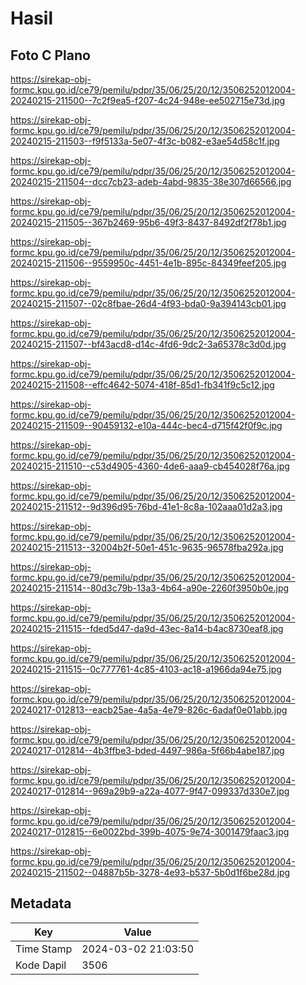 # Hasil

## Foto C Plano

https://sirekap-obj-formc.kpu.go.id/ce79/pemilu/pdpr/35/06/25/20/12/3506252012004-20240215-211500--7c2f9ea5-f207-4c24-948e-ee502715e73d.jpg

https://sirekap-obj-formc.kpu.go.id/ce79/pemilu/pdpr/35/06/25/20/12/3506252012004-20240215-211503--f9f5133a-5e07-4f3c-b082-e3ae54d58c1f.jpg

https://sirekap-obj-formc.kpu.go.id/ce79/pemilu/pdpr/35/06/25/20/12/3506252012004-20240215-211504--dcc7cb23-adeb-4abd-9835-38e307d66566.jpg

https://sirekap-obj-formc.kpu.go.id/ce79/pemilu/pdpr/35/06/25/20/12/3506252012004-20240215-211505--367b2469-95b6-49f3-8437-8492df2f78b1.jpg

https://sirekap-obj-formc.kpu.go.id/ce79/pemilu/pdpr/35/06/25/20/12/3506252012004-20240215-211506--9559950c-4451-4e1b-895c-84349feef205.jpg

https://sirekap-obj-formc.kpu.go.id/ce79/pemilu/pdpr/35/06/25/20/12/3506252012004-20240215-211507--02c8fbae-26d4-4f93-bda0-9a394143cb01.jpg

https://sirekap-obj-formc.kpu.go.id/ce79/pemilu/pdpr/35/06/25/20/12/3506252012004-20240215-211507--bf43acd8-d14c-4fd6-9dc2-3a65378c3d0d.jpg

https://sirekap-obj-formc.kpu.go.id/ce79/pemilu/pdpr/35/06/25/20/12/3506252012004-20240215-211508--effc4642-5074-418f-85d1-fb341f9c5c12.jpg

https://sirekap-obj-formc.kpu.go.id/ce79/pemilu/pdpr/35/06/25/20/12/3506252012004-20240215-211509--90459132-e10a-444c-bec4-d715f42f0f9c.jpg

https://sirekap-obj-formc.kpu.go.id/ce79/pemilu/pdpr/35/06/25/20/12/3506252012004-20240215-211510--c53d4905-4360-4de6-aaa9-cb454028f76a.jpg

https://sirekap-obj-formc.kpu.go.id/ce79/pemilu/pdpr/35/06/25/20/12/3506252012004-20240215-211512--9d396d95-76bd-41e1-8c8a-102aaa01d2a3.jpg

https://sirekap-obj-formc.kpu.go.id/ce79/pemilu/pdpr/35/06/25/20/12/3506252012004-20240215-211513--32004b2f-50e1-451c-9635-96578fba292a.jpg

https://sirekap-obj-formc.kpu.go.id/ce79/pemilu/pdpr/35/06/25/20/12/3506252012004-20240215-211514--80d3c79b-13a3-4b64-a90e-2260f3950b0e.jpg

https://sirekap-obj-formc.kpu.go.id/ce79/pemilu/pdpr/35/06/25/20/12/3506252012004-20240215-211515--fded5d47-da9d-43ec-8a14-b4ac8730eaf8.jpg

https://sirekap-obj-formc.kpu.go.id/ce79/pemilu/pdpr/35/06/25/20/12/3506252012004-20240215-211515--0c777761-4c85-4103-ac18-a1966da94e75.jpg

https://sirekap-obj-formc.kpu.go.id/ce79/pemilu/pdpr/35/06/25/20/12/3506252012004-20240217-012813--eacb25ae-4a5a-4e79-826c-6adaf0e01abb.jpg

https://sirekap-obj-formc.kpu.go.id/ce79/pemilu/pdpr/35/06/25/20/12/3506252012004-20240217-012814--4b3ffbe3-bded-4497-986a-5f66b4abe187.jpg

https://sirekap-obj-formc.kpu.go.id/ce79/pemilu/pdpr/35/06/25/20/12/3506252012004-20240217-012814--969a29b9-a22a-4077-9f47-099337d330e7.jpg

https://sirekap-obj-formc.kpu.go.id/ce79/pemilu/pdpr/35/06/25/20/12/3506252012004-20240217-012815--6e0022bd-399b-4075-9e74-3001479faac3.jpg

https://sirekap-obj-formc.kpu.go.id/ce79/pemilu/pdpr/35/06/25/20/12/3506252012004-20240215-211502--04887b5b-3278-4e93-b537-5b0d1f6be28d.jpg


## Metadata

| Key        | Value               |
| ---------- | ------------------- |
| Time Stamp | 2024-03-02 21:03:50 |
| Kode Dapil | 3506                |




